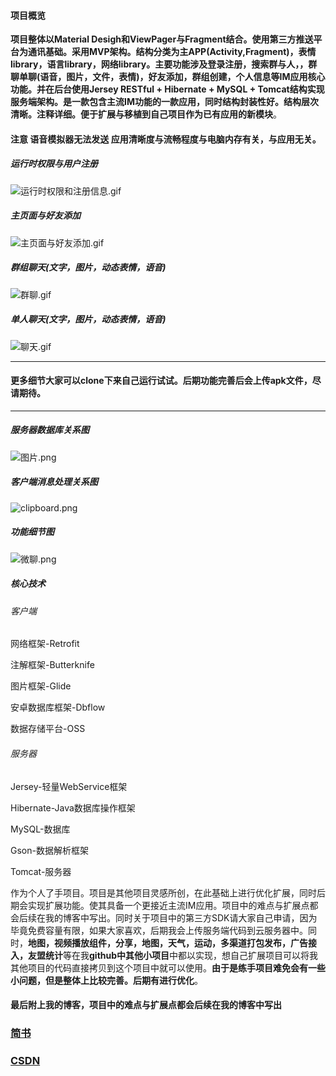 
#### 项目概览   

**项目整体以Material Desigh和ViewPager与Fragment结合。使用第三方推送平台为通讯基础。采用MVP架构。结构分类为主APP(Activity,Fragment)，表情library，语言library，网络library。主要功能涉及登录注册，搜索群与人，，群聊单聊(语音，图片，文件，表情)，好友添加，群组创建，个人信息等IM应用核心功能。并在后台使用Jersey RESTful + Hibernate + MySQL + Tomcat结构实现服务端架构。是一款包含主流IM功能的一款应用，同时结构封装性好。结构层次清晰。注释详细。便于扩展与移植到自己项目作为已有应用的新模块**。

#### 注意 语音模拟器无法发送 应用清晰度与流畅程度与电脑内存有关，与应用无关。

##### 运行时权限与用户注册   
![运行时权限和注册信息.gif](http://upload-images.jianshu.io/upload_images/3983615-9aee7376e1290a70.gif?imageMogr2/auto-orient/strip)

##### 主页面与好友添加      
![主页面与好友添加.gif](http://upload-images.jianshu.io/upload_images/3983615-dee6768100b92d80.gif?imageMogr2/auto-orient/strip)


##### 群组聊天(文字，图片，动态表情，语音)
![群聊.gif](http://upload-images.jianshu.io/upload_images/3983615-c84f2d4ebea89667.gif?imageMogr2/auto-orient/strip)

##### 单人聊天(文字，图片，动态表情，语音)
![聊天.gif](http://upload-images.jianshu.io/upload_images/3983615-097cea4d8e8f5e97.gif?imageMogr2/auto-orient/strip)   

---


#### 更多细节大家可以clone下来自己运行试试。后期功能完善后会上传apk文件，尽请期待。

---

##### 服务器数据库关系图
![图片.png](http://upload-images.jianshu.io/upload_images/3983615-7e96bf74f11d9ca6.png?imageMogr2/auto-orient/strip%7CimageView2/2/w/1240)  

##### 客户端消息处理关系图
![clipboard.png](http://upload-images.jianshu.io/upload_images/3983615-c828b8e17f651920.png?imageMogr2/auto-orient/strip%7CimageView2/2/w/1240)

##### 功能细节图   
![微聊.png](http://upload-images.jianshu.io/upload_images/3983615-d1cb2e18311cd442.png?imageMogr2/auto-orient/strip%7CimageView2/2/w/1240)   

##### 核心技术   
###### 客户端   
网络框架-Retrofit

注解框架-Butterknife

图片框架-Glide

安卓数据库框架-Dbflow

数据存储平台-OSS

###### 服务器  
Jersey-轻量WebService框架

Hibernate-Java数据库操作框架

MySQL-数据库

Gson-数据解析框架

Tomcat-服务器

作为个人了手项目。项目是其他项目灵感所创，在此基础上进行优化扩展，同时后期会实现扩展功能。使其具备一个更接近主流IM应用。项目中的难点与扩展点都会后续在我的博客中写出。同时关于项目中的第三方SDK请大家自己申请，因为毕竟免费容量有限，如果大家喜欢，后期我会上传服务端代码到云服务器中。同时，**地图，视频播放组件，分享，地图，天气，运动，多渠道打包发布，广告接入，友盟统计**等在我**github中其他小项目**中都以实现，想自己扩展项目可以将我其他项目的代码直接拷贝到这个项目中就可以使用。**由于是练手项目难免会有一些小问题，但是整体上比较完善。后期有进行优化**。

#### 最后附上我的博客，项目中的难点与扩展点都会后续在我的博客中写出

### [简书](https://www.jianshu.com/u/70a8f4edb323)

### [CSDN](http://my.csdn.net/gg199402)
